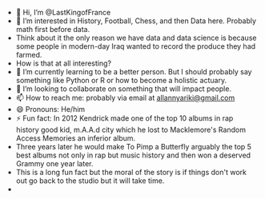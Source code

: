 - 👋 Hi, I’m @LastKingofFrance
- 👀 I’m interested in History, Football, Chess, and then Data here. Probably math first before data.
-  Think about it the only reason we have data and data science is because some people in modern-day Iraq wanted to record the produce they had farmed.
-  How is that at all interesting?
- 🌱 I’m currently learning to be a better person. But I should probably say something like Python or R or how to become a holistic actuary. 
- 💞️ I’m looking to collaborate on something that will impact people. 
- 📫 How to reach me: probably via email at allannyariki@gmail.com
- 😄 Pronouns: He/him 
- ⚡ Fun fact: In 2012 Kendrick made one of the top 10 albums in rap history good kid, m.A.A.d city which he lost to Macklemore's Random Access Memories an inferior album.
- Three years later he would make To Pimp a Butterfly arguably the top 5 best albums not only in rap but music history and then won a deserved Grammy one year later.
- This is a long fun fact but the moral of the story is if  things don't work out go back to the studio but it will take time. 
-  

<!---
LastKingofFrance/LastKingofFrance is a ✨ special ✨ repository because its `README.md` (this file) appears on your GitHub profile.
You can click the Preview link to take a look at your changes.
--->
